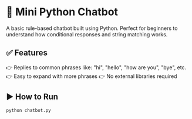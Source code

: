 # 💬 Mini Python Chatbot

A basic rule-based chatbot built using Python. Perfect for beginners to understand how conditional responses and string matching works.

## ✅ Features

👉 Replies to common phrases like: "hi", "hello", "how are you", "bye", etc.
👉 Easy to expand with more phrases
👉 No external libraries required

## ▶️ How to Run

```bash
python chatbot.py
